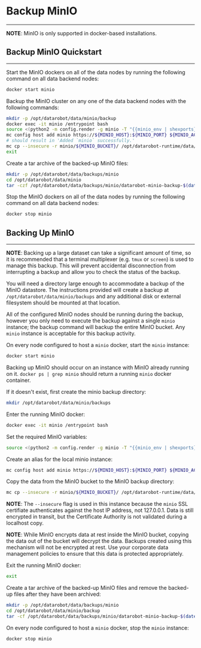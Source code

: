 <a name="backup-minio"></a>
# Backup MinIO
--------------

**NOTE**: MinIO is only supported in docker-based installations.

<a name="backup-minio-quickstart"></a>
## Backup MinIO Quickstart
--------------------------
Start the MinIO dockers on all of the data nodes by running the following command on all data backend nodes:
```bash
docker start minio
```

Backup the MinIO cluster on any one of the data backend nodes with the following commands:
```bash
mkdir -p /opt/datarobot/data/minio/backup
docker exec -it minio /entrypoint bash
source <(python2 -m config.render -g minio -T "{{minio_env | shexports}}")
mc config host add minio https://${MINIO_HOST}:${MINIO_PORT} ${MINIO_ACCESS_KEY} ${MINIO_SECRET_KEY} --api S3v4
# should result in 'Added `minio` successfully.'
mc cp --insecure -r minio/${MINIO_BUCKET}/ /opt/datarobot-runtime/data/backup
exit

```

Create a tar archive of the backed-up MinIO files:
```bash
mkdir -p /opt/datarobot/data/backups/minio
cd /opt/datarobot/data/minio
tar -czf /opt/datarobot/data/backups/minio/datarobot-minio-backup-$(date +%F).tar.gz --remove-files ./backup
```

Stop the MinIO dockers on all of the data nodes by running the following command on all data backend nodes:
```bash
docker stop minio
```

<a name="backing-up-minio"></a>
## Backing Up MinIO
-------------------
**NOTE**: Backing up a large dataset can take a significant amount of time, so it is recommended that a terminal multiplexer (e.g. `tmux` or `screen`) is used to manage this backup.  This will prevent accidental disconnection from interrupting a backup and allow you to check the status of the backup.

You will need a directory large enough to accommodate a backup of the MinIO datastore. The instructions provided will create a backup at `/opt/datarobot/data/minio/backups` and any additional disk or external filesystem should be mounted at that location.

All of the configured MinIO nodes should be running during the backup, however you only need to execute the backup against a single `minio` instance; the backup command will backup the entire MinIO bucket.  Any `minio` instance is acceptable for this backup activity.

On every node configured to host a `minio` docker, start the `minio` instance:
```bash
docker start minio
```

Backing up MinIO should occur on an instance with MinIO already running on it. `docker ps | grep minio` should return a running `minio` docker container.

If it doesn't exist, first create the minio backup directory:
```bash
mkdir /opt/datarobot/data/minio/backups
```

Enter the running MinIO docker:
```bash
docker exec -it minio /entrypoint bash
```

Set the required MinIO variables:
```bash
source <(python2 -m config.render -g minio -T "{{minio_env | shexports}}")
```

Create an alias for the local minio instance:
```bash
mc config host add minio https://${MINIO_HOST}:${MINIO_PORT} ${MINIO_ACCESS_KEY} ${MINIO_SECRET_KEY} --api S3v4
```

Copy the data from the MinIO bucket to the MinIO backup directory:
```bash
mc cp --insecure -r minio/${MINIO_BUCKET}/ /opt/datarobot-runtime/data/backup
```

**NOTE**: The `--insecure` flag is used in this instance because the `minio` SSL certifiate authenticates against the host IP address, not 127.0.0.1. Data is still encrypted in transit, but the Certificate Authority is not validated during a localhost copy.

**NOTE**: While MinIO encrypts data at rest inside the MinIO bucket, copying the data out of the bucket will decrypt the data.  Backups created using this mechanism will not be encrypted at rest. Use your corporate data management policies to ensure that this data is protected appropriately.

Exit the running MinIO docker:
```bash
exit
```

Create a tar archive of the backed-up MinIO files and remove the backed-up files after they have been archived:
```bash
mkdir -p /opt/datarobot/data/backups/minio
cd /opt/datarobot/data/minio/backup
tar -cf /opt/datarobot/data/backups/minio/datarobot-minio-backup-$(date +%F).tar --remove-files ./*
```

On every node configured to host a `minio` docker, stop the `minio` instance:
```bash
docker stop minio
```
